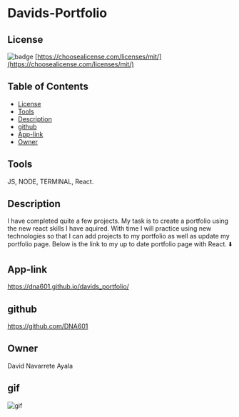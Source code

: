 # Davids-Portfolio

## License

![badge](https://img.shields.io/badge/licence-MIT-brightgreen)
[https://choosealicense.com/licenses/mit/](https://choosealicense.com/licenses/mit/)

## Table of Contents

- [License](#License)
- [Tools](#Tools)
- [Description](#Description)
- [github](#github)
- [App-link](#App-link)
- [Owner](#owner)

## Tools

JS, NODE, TERMINAL, React.

## Description

I have completed quite a few projects.
My task is to create a portfolio using the new react skills I have aquired.
With time I will practice using new technologies so that I can add projects to my portfolio as well as update my portfolio page.
Below is the link to my up to date portfolio page with React.
⬇️

## App-link

https://dna601.github.io/davids_portfolio/

## github

https://github.com/DNA601

## Owner

David Navarrete Ayala

## gif

![gif](/images/port.gif)
